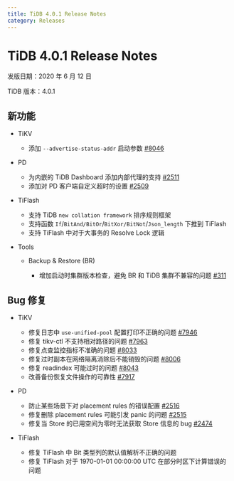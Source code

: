 ```yaml
---
title: TiDB 4.0.1 Release Notes
category: Releases
---
```


# TiDB 4.0.1 Release Notes

发版日期：2020 年 6 月 12 日

TiDB 版本：4.0.1

## 新功能

+ TiKV

    - 添加 `--advertise-status-addr` 启动参数 [#8046](https://github.com/tikv/tikv/pull/8046)

+ PD

    - 为内嵌的 TiDB Dashboard 添加内部代理的支持 [#2511](https://github.com/pingcap/pd/pull/2511)
    - 添加对 PD 客户端自定义超时的设置 [#2509](https://github.com/pingcap/pd/pull/2509)

+ TiFlash

    - 支持 TiDB `new collation framework` 排序规则框架
    - 支持函数 `If`/`BitAnd/BitOr`/`BitXor/BitNot`/`Json_length` 下推到 TiFlash
    - 支持 TiFlash 中对于大事务的 Resolve Lock 逻辑

+ Tools

    - Backup & Restore (BR)

        * 增加启动时集群版本检查，避免 BR 和 TiDB 集群不兼容的问题 [#311](https://github.com/pingcap/br/pull/311)

## Bug 修复

+ TiKV

    - 修复日志中 `use-unified-pool` 配置打印不正确的问题 [#7946](https://github.com/tikv/tikv/pull/7946)
    - 修复 tikv-ctl 不支持相对路径的问题 [#7963](https://github.com/tikv/tikv/pull/7963)
    - 修复点查监控指标不准确的问题 [#8033](https://github.com/tikv/tikv/pull/8033)
    - 修复过时副本在网络隔离消除后不能销毁的问题 [#8006](https://github.com/tikv/tikv/pull/8006)
    - 修复 readindex 可能过时的问题 [#8043](https://github.com/tikv/tikv/pull/8043)
    - 改善备份恢复文件操作的可靠性 [#7917](https://github.com/tikv/tikv/pull/7917)

+ PD

    - 防止某些场景下对 placement rules 的错误配置 [#2516](https://github.com/pingcap/pd/pull/2516)
    - 修复删除 placement rules 可能引发 panic 的问题 [#2515](https://github.com/pingcap/pd/pull/2515)
    - 修复当 Store 的已用空间为零时无法获取 Store 信息的 bug [#2474](https://github.com/pingcap/pd/pull/2474)

+ TiFlash

    - 修复 TiFlash 中 Bit 类型列的默认值解析不正确的问题
    - 修复 TiFlash 对于 1970-01-01 00:00:00 UTC 在部分时区下计算错误的问题
